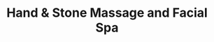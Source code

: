 ---
title: "Hand & Stone Massage and Facial Spa"
url: /redmond/hand-and-stone-massage-and-facial-spa/
shop: massage
---